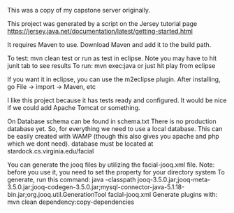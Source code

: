 This was a copy of my capstone server originally.

This project was generated by a script on the Jersey tutorial page https://jersey.java.net/documentation/latest/getting-started.html

It requires Maven to use. Download Maven and add it to the build path.

To test: mvn clean test or run as test in eclipse. Note you may have to hit junit tab to see results
To run: mvn exec:java or just hit play from eclipse

If you want it in eclipse, you can use the m2eclipse plugin. After installing, go File -> import -> Maven, etc


I like this project because it has tests ready and configured. It would be nice if we could add Apache Tomcat or something.



On Database
schema can be found in schema.txt
There is no production database yet.
So, for everything we need to use a local database. This can be easily created with WAMP (though this also gives you apache and php which we dont need).
database must be located at stardock.cs.virginia.edu/facial

You can generate the jooq files by utilizing the facial-jooq.xml file.
Note: before you use it, you need to set the <directory> property for your directory system
To generate, run this command:
java -classpath jooq-3.5.0.jar;jooq-meta-3.5.0.jar;jooq-codegen-3.5.0.jar;mysql-connector-java-5.1.18-bin.jar;org.jooq.util.GenerationTool facial-jooq.xml
Generate plugins with: mvn clean dependency:copy-dependencies